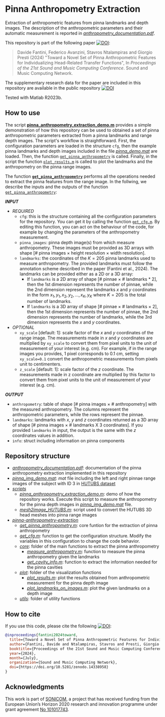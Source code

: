 # Pinna Anthropometry Extraction
Extraction of anthropometric features from pinna landmarks and depth images.
The description of the anthropometric parameters and their automatic measurement is reported in [*anthropometry_documentation.pdf*](./anthropometry_documentation.pdf).

This repository is part of the following paper [![DOI](https://zenodo.org/badge/DOI/10.5281/zenodo.14338958.svg)](https://doi.org/10.5281/zenodo.14338958):
>Davide Fantini, Federico Avanzini, Stavros Ntalampiras and Giorgio Presti (2024) "Toward a Novel Set of Pinna Anthropometric Features for Individualizing Head-Related Transfer Functions", In *Proceedings of the 21st Sound and Music Computing Conference*. Sound and Music Computing Network.

The supplementary research data for the paper are included in this repository are available in the public repository [![DOI](https://zenodo.org/badge/DOI/10.5281/zenodo.10805884.svg)](https://doi.org/10.5281/zenodo.10805884)

Tested with Matlab R2023b.



## How to use
The script [**pinna_anthropometry_extraction_demo.m**](./scripts/pinna_anthropometry_extraction_demo.m) provides a simple demonstration of how this repository can be used to obtained a set of pinna anthropometric parameters extracted from a pinna landmarks and range depth images. The script's workflow is straightforward. First, the configuration parameters are loaded in the structure `cfg`, then the example pinna landmarks and depth images included in the file [*pinna_demo.mat*](./pinna_demo.mat) are loaded. Then, the function [`get_pinna_anthropometry`](./pinna-anthropometry-extraction/get_pinna_anthropometry.m) is called. Finally, in the script the function [`plot_results.m`](./pinna-anthropometry-extraction/plot/plot_results.m) is called to plot the landmarks and the anthropometry on the pinna range images.

The function [**`get_pinna_anthropometry`**](./pinna-anthropometry-extraction/get_pinna_anthropometry.m) performs all the operations needed to extract the pinna features from the range image. In the follwing, we describe the inputs and the outputs of the function [`get_pinna_anthropometry`](./pinna-anthropometry-extraction/get_pinna_anthropometry.m):

***INPUT***
 - *REQUIRED*
   - `cfg`: this is the structure containing all the configuration parameters for the repository. You can get it by calling the function [`get_cfg.m`](./pinna-anthropometry-extraction/get_cfg.m). By editing this function, you can act on the behaviour of the code, for example by changing the parameters of the anthropometry measurement.
   - `pinna_images`: pinna depth image(s) from which measure anthropometry. These images must be provided as 3D arrays with shape [# pinna images × height resolution × width resolution].
   - `landmarks`: the coordinates of the $K=205$ pinna landmarks used to measure anthropometry. The provided landmarks must follow the annotation scheme described in the paper (Fantini et al., 2024).
   The landmarks can be provided either as a 2D or a 3D array:
     - If `landmarks` is a 2D array of shape [# pinnae × # landmarks * 2], then the 1st dimension represents the number of pinnae, while the 2nd dimension represent the landmarks $x$ and $y$ coordinates in the form ${x_1, y_1, x_2, y_2, ..., x_K, y_K}$ where $K=205$ is the total number of landmarks.
     - If `landmarks` is a 3D array of shape [# pinnae × # landmarks × 2], then the 1st dimension represents the number of pinnae, the 2nd dimension represents the number of landmarks, while the 3rd dimension represents the $x$ and $y$ coordinates.
- *OPTIONAL*
    - `xy_scale` [default: 1]: scale factor of the $x$ and $y$ coordinates of the range image. The measurements made in $x$ and $y$ coordinates are multiplied by `xy_scale` to convert them from pixel units to the unit of measurement of your interest (e.g. cm). For example, if in the range images you provides, 1 pixel corresponds to 0.1 cm, setting `xy_scale=0.1` convert the anthropometric measurements from pixels unit to centimenters.
    - `z_scale` [default: 1]: scale factor of the $z$ coordinate. The measurements made in z coordinate are multiplied by this factor to convert them from pixel units to the unit of measurement of your interest (e.g. cm).

***OUTPUT***
 - `anthropometry`: table of shape [# pinna images × # anthropometry] with the measured anthropometry. The columns represent the anthropometric parameters, while the rows represent the pinnae.
 - `landmarks`: landmarks with $x$, $y$ and $z$ coordinates returned as a 3D array of shape [# pinna images × # landmarks X 3 coordinates]. If you provided `landmarks` in input, the output is the same with the $z$ coordinates values in addition.
 - `info`: struct including information on pinna components



## Repository structure
 - [*anthropometry_documentation.pdf*](./anthropometry_documentation.pdf): documentation of the pinna anthropometry extraction implemented in this repository
 - [*pinna_img_demo.mat*](./pinna_img_demo.mat): *mat* file including the left and right pinnae range images of the subject with ID 3 in [HUTUBS dataset](https://depositonce.tu-berlin.de/items/dc2a3076-a291-417e-97f0-7697e332c960)
 - [*scripts*](./scripts/)
     - [*pinna_anthropometry_extraction_demo.m*](./scripts/pinna_anthropometry_extraction_demo.m): demo of how the repository works. Execute this script to measure the anthropometry for the pinna depth images in [*pinna_img_demo.mat*](./pinna_img_demo.mat) file.
     - [*mesh2image_HUTUBS.m*](./scripts/mesh2image_HUTUBS.m): script used to convert the HUTUBS 3D head meshes into pinna range images 
 - [*pinna-anthropometry-extraction*](./pinna-anthropometry-extraction/)
     - [*get_pinna_anthropometry.m*](./pinna-anthropometry-extraction/get_pinna_anthropometry.m): core funtion for the extraction of pinna anthropometry
     - [*get_cfg.m*](./pinna-anthropometry-extraction/get_cfg.m): function to get the configuration structure. Modify the variables in this configuration to change the code behavior.
     - [*core*](./pinna-anthropometry-extraction/core/): folder of the main functions to extract the pinna anthropometry
       - [*measure_anthropometry.m*](./pinna-anthropometry-extraction/core/measure_anthropometry.m): function to measure the pinna anthropometry given the landmarks
       - [*get_cavity_info.m*](./pinna-anthropometry-extraction/core/get_cavity_info.m): function to extract the information needed for the pinna cavities
     - [*plot*](./pinna-anthropometry-extraction/plot/): folder of the visualization functions
       - [*plot_results.m*](./pinna-anthropometry-extraction/plot/plot_results.m): plot the results obtained from anthropometric measurement for the pinna depth image
       - [*plot_landmarks_on_images.m*](./pinna-anthropometry-extraction/plot/plot_landmarks_on_images.m): plot the given landmarks on a depth image
     - [*utils*](./pinna-anthropometry-extraction/utils/): folder of utility functions

## How to cite
If you use this code, please cite the following [![DOI](https://zenodo.org/badge/DOI/10.5281/zenodo.14338958.svg)](https://doi.org/10.5281/zenodo.14338958):
```bibtex
@inproceedings{fantini2024toward,
  title={Toward a Novel Set of Pinna Anthropometric Features for Individualizing Head-Related Transfer Functions},
  author={Fantini, Davide and Ntalampiras, Stavros and Presti, Giorgio and Avanzini, Federico},
  booktitle={Proceedings of the 21st Sound and Music Computing Conference},
  year={2024},
  month={July},
  organization={Sound and Music Computing Network},
  doi={https://doi.org/10.5281/zenodo.14338958}
}
```

## Acknowledgments
This work is part of [SONICOM](https://www.sonicom.eu/), a project that has received funding from the European Union’s Horizon 2020 research and innovation programme under grant agreement [No 101017743](https://doi.org/10.3030/101017743).